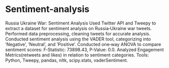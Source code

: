 # Sentiment-analysis
Russia Ukraine War: Sentiment Analysis
Used Twitter API and Tweepy to extract a dataset for sentiment analysis on Russia‑Ukraine war tweets.
Performed data preprocessing, cleaning tweets for accurate analysis.
Conducted sentiment analysis using the VADER tool, categorizing into ’Negative’, ’Neutral’, and ’Positive’.
Conducted one‑way ANOVA to compare sentiment scores: F‑Statistic: 73898.43, P‑Value: 0.0.
Analyzed Engagement Metrics(retweets and likes) in relation to sentiment categories.
Tools: Python, Tweepy, pandas, nltk, scipy.stats, vaderSentiment.
